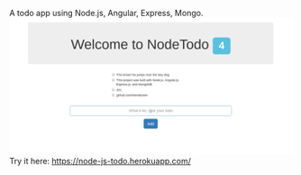 A todo app using Node.js, Angular, Express, Mongo.
![Alt Text](https://github.com/mendezwin/nodejstodo/raw/master/nodetodo.png)
Try it here: https://node-js-todo.herokuapp.com/